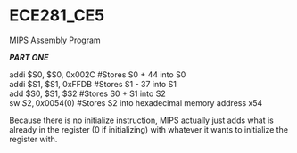 ECE281_CE5
==========

MIPS Assembly Program


__*PART ONE*__


addi $S0, $S0, 0x002C       #Stores S0 + 44 into S0  
addi $S1, $S1, 0xFFDB       #Stores S1 - 37 into S1  
add $S0, $S1, $S2           #Stores S0 + S1 into S2  
sw $S2, 0x0054($0)          #Stores S2 into hexadecimal memory address x54


Because there is no initialize instruction, MIPS actually just adds what is already in the register (0 if initializing) with whatever it wants to initialize the register with.
